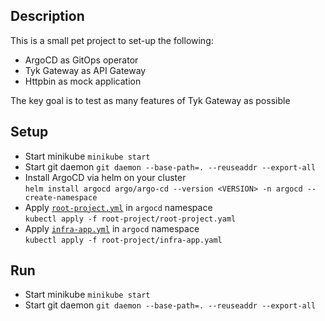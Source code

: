 ## Description
This is a small pet project to set-up the following:
- ArgoCD as GitOps operator
- Tyk Gateway as API Gateway
- Httpbin as mock application

The key goal is to test as many features of Tyk Gateway as possible

## Setup
- Start minikube
  `minikube start`
- Start git daemon
  `git daemon --base-path=. --reuseaddr --export-all`
- Install ArgoCD via helm on your cluster  
  `helm install argocd argo/argo-cd --version <VERSION> -n argocd --create-namespace`
- Apply [`root-project.yml`](root-project/root-project.yml) in `argocd` namespace  
  `kubectl apply -f root-project/root-project.yaml`
- Apply [`infra-app.yml`](root-project/infra-app.yml) in `argocd` namespace  
  `kubectl apply -f root-project/infra-app.yaml`

## Run
- Start minikube
  `minikube start`
- Start git daemon
  `git daemon --base-path=. --reuseaddr --export-all`